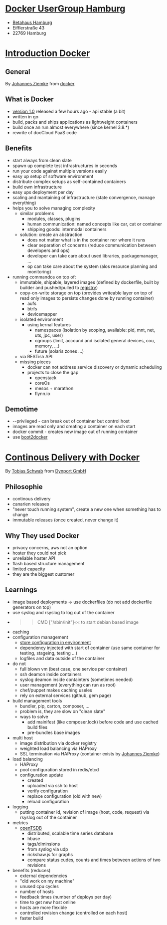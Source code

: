 # [Docker UserGroup Hamburg](http://www.meetup.com/Docker-Hamburg/)

* [Betahaus Hamburg](http://hamburg.betahaus.de)
* Eifflerstraße 43
* 22769 Hamburg

# [Introduction Docker](https://github.com/discordianfish/slides)

## General 

By [Johannes Ziemke](https://twitter.com/discordianfish)
from [docker](http://www.docker.com/)

## What is Docker

* [version 1.0](http://www.docker.com/) released a few hours ago - api stable (a bit)
* written in go
* build, packs and ships applications as lightweight containers
* build once an run almost everywhere (since kernel 3.8.*)
* rewrite of docCloud PaaS code

## Benefits 

* start always from clean slate
* spawn up complete test infrastructures in seconds
* run your code against multiple versions easily
* easy up setup of software environment
* distribute complex setups as self-contained containers
* build own infrastructure
* easy ups deployment per day
* scaling and mantaining of infrastructure (state convergence, manage everything)
* helps you to solve managing complexity
    * similar problems
        * modules, classes, plugins
        * human communication: named concepts like car, cat or container
        * shipping goods: intermodal containers
    * solution:  create an abstraction
        * does not matter what is in the container nor where it runs
        * clear separation of concerns (reduce communication between developers and ops)
        * developer can take care about used libraries, packagemanager, ...
        * op can take care about the system (alos resource planning and monitoring)
* running commandos on top of:
    * immutable, shipable, layered images (defined by dockerfile, built by builder and pushed/pulled to [registry](http://hub.dockercom))
    * copy-on-write storage on top (provides writeable layer on top of read only images to persists changes done by running container)
        * aufs
        * btrfs
        * devicemapper
    * isolated environment
        * using kernal features
            * namespaces (isolation by scoping, available: pid, mnt, net, uts, jpc, user)
            * cgroups (limit, accound and isolated general devices, cou, memory, ...)
            * future (solaris zones ...)
    * via RESTish API
    * missing pieces
        * docker can not address service discovery or dynamic scheduling
        * projects to close the gap
            * openstack
            * coreOs
            * mesos + marathon
            * flynn.io

## Demotime

* --privileged  -   can break out of container but control host
* images are read only and creating a container on each start
* docker commit <id>    -   creates new image out of running container
* use [boot2docker](http://boot2docker.io)

# [Continous Delivery with Docker](https://github.com/dynport/talks/tree/master/2014-06-09_Continuous_Delivery_with_Docker)

By [Tobias Schwab](https://twitter.com/tobstarr)
from [Dynport GmbH](http://www.dynport.de/)

## Philosophie

* continous delivery
* canarien releases
* "never touch running system", create a new one when something has to change
* immutable releases (once created, never change it) 

## Why They used Docker

* privacy concerns, aws not an option
* hoster they could not pick
* unreliable hoster API
* flash based structure management
* limited capacity
* they are the biggest customer

## Learnings

* image based deployments -> use dockerfiles (do not add dockerfile generators on top)
* use syslog and rsyslog to log out of the container
* >>CMD ["/sbin/init"]<< to start debian based image
* caching
* configuration management
    * [store configuration in environment](http://12factore.net/config)
    * dependency injected with start of container (use same container for testing, stageing, testing ...)
    * logfiles and data outside of the container
* do not
    * full blown vm (best case, one service per container)
    * ssh deamon inside containers
    * syslog deamon inside containters (sometimes needed)
    * user management (everything can run as root)
    * chef/puppet makes caching useles
    * rely on external services (github, gem page)
* build management tools
    * bundler, pip, carton, composer, ...
    * problem is, they are slow on "clean slate"
    * ways to solve
        * add mainifest (like composer.lock) before code and use cached build files
        * pre-bundles base images
* multi host
    * image distribution via docker registry
    * weighted load balancing via HAProxy
    * SSL termination via HAProxy (container exists by [Johannes Ziemke](https://twitter.com/discordianfish))
* load balancing
    * HAProxy
    * pool configuration stored in redis/etcd
    * configuration update
        * created
        * uploaded via ssh to host
        * verify configuration
        * replace configuration (old with new)
        * reload configuration
* logging
    * putting container id, revision of image (host, code, request) via rsyslog out of the container
* metrics
    * [openTSDB](http://opentsdb.net)
        * distributed, scalable time series database
        * hbase
        * tags/diminsions
        * from syslog via udp
        * rickshaw.js for graphs
        * compare status cudes, counts and times between actions of two revisions
* benefits (reduces)
    * external dependencies
    * "did work on my machine"
    * unused cpu cycles
    * number of hosts
    * feedback times (number of deploys per day)
    * time to get new host online
    * hosts are more flexible
    * controlled revision change (controlled on each host)
    * faster build
